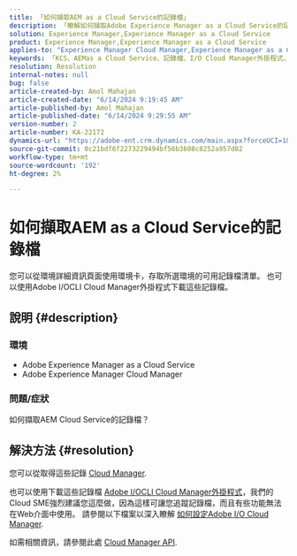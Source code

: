 ```yaml
---
title: 「如何擷取AEM as a Cloud Service的記錄檔」
description: 「瞭解如何擷取Adobe Experience Manager as a Cloud Service的記錄檔。」
solution: Experience Manager,Experience Manager as a Cloud Service
product: Experience Manager,Experience Manager as a Cloud Service
applies-to: "Experience Manager Cloud Manager,Experience Manager as a Cloud Service"
keywords: 「KCS、AEMas a Cloud Service、記錄檔、I/O Cloud Manager外掛程式、AEMaaCS、外掛程式、API」
resolution: Resolution
internal-notes: null
bug: false
article-created-by: Amol Mahajan
article-created-date: "6/14/2024 9:19:45 AM"
article-published-by: Amol Mahajan
article-published-date: "6/14/2024 9:29:55 AM"
version-number: 2
article-number: KA-22172
dynamics-url: "https://adobe-ent.crm.dynamics.com/main.aspx?forceUCI=1&pagetype=entityrecord&etn=knowledgearticle&id=4c77f839-2f2a-ef11-840b-000d3a34c086"
source-git-commit: 0c21bdf6f2273229494bf56b3608c8252a957d82
workflow-type: tm+mt
source-wordcount: '192'
ht-degree: 2%

---
```


# 如何擷取AEM as a Cloud Service的記錄檔


您可以從環境詳細資訊頁面使用環境卡，存取所選環境的可用記錄檔清單。 也可以使用Adobe I/OCLI Cloud Manager外掛程式下載這些記錄檔。

## 說明 {#description}


### <b>環境</b>

- Adobe Experience Manager as a Cloud Service
- Adobe Experience Manager Cloud Manager




### <b>問題/症狀</b>

如何擷取AEM Cloud Service的記錄檔？


## 解決方法 {#resolution}


您可以從取得這些記錄 [Cloud Manager](https://experienceleague.adobe.com/docs/experience-manager-cloud-service/content/implementing/using-cloud-manager/manage-logs.html?lang=en).

也可以使用下載這些記錄檔 [Adobe I/OCLI Cloud Manager外掛程式](https://github.com/adobe/aio-cli-plugin-cloudmanager)，我們的Cloud SME強烈建議您這麼做，因為這樣可讓您追蹤記錄檔，而且有些功能無法在Web介面中使用。 請參閱以下檔案以深入瞭解 [如何設定Adobe I/O Cloud Manager](https://experienceleaguecommunities.adobe.com/t5/adobe-experience-manager/setting-up-adobe-i-o-cli-for-cloud-manager-aem-community-blog/m-p/380156).

如需相關資訊，請參閱此處 [Cloud Manager API](https://developer.adobe.com/experience-cloud/cloud-manager/reference/api/#operation/getEnvironmentLogs).
